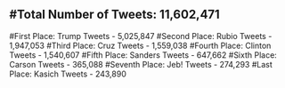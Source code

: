 #Total Number of Tweets: 11,602,471 
---
#First Place: Trump Tweets - 5,025,847
#Second Place: Rubio Tweets - 1,947,053
#Third Place: Cruz Tweets - 1,559,038
#Fourth Place: Clinton Tweets - 1,540,607
#Fifth Place: Sanders Tweets - 647,662
#Sixth Place: Carson Tweets - 365,088
#Seventh Place: Jeb! Tweets - 274,293
#Last Place: Kasich Tweets - 243,890
